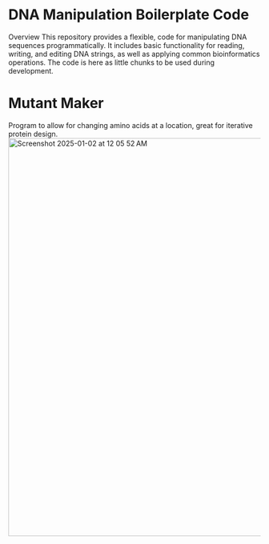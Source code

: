# DNA Manipulation Boilerplate Code
Overview
This repository provides a flexible, code for  manipulating DNA sequences programmatically. It includes basic functionality for reading, writing, and editing DNA strings, as well as applying common bioinformatics operations. The code is here as little chunks to be used during development.


# Mutant Maker
Program to allow for changing amino acids at a location, great for iterative protein design.
<img width="796" alt="Screenshot 2025-01-02 at 12 05 52 AM" src="https://github.com/user-attachments/assets/a22a8d63-ba3f-4e78-93e1-831e2e237539" />
